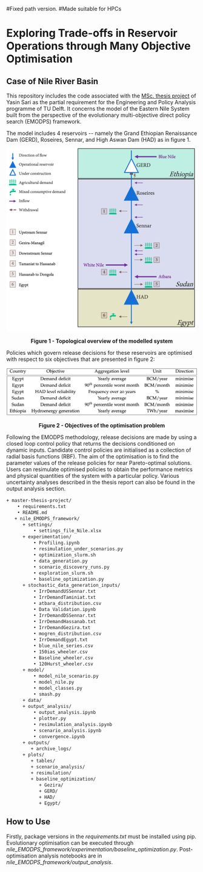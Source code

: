 #Fixed path version.
#Made suitable for HPCs

# Exploring Trade-offs in Reservoir Operations through Many Objective Optimisation

## Case of Nile River Basin

This repository includes the code associated with the [MSc. thesis project](https://repository.tudelft.nl/islandora/object/uuid%3Aba09fa13-5331-446c-bf5e-48f6a29042ca?collection=education) of Yasin Sari as the partial requirement for the Engineering and Policy Analysis programme of TU Delft. It concerns the model of the Eastern Nile System built from the perspective of the evolutionary multi-objective direct policy search (EMODPS) framework. 

 The model includes 4 reservoirs -- namely the Grand Ethiopian Renaissance Dam (GERD), Roseires, Sennar, and High Aswan Dam (HAD) as in figure 1.

 ![image info](readme_images/topological.png)
<figcaption align = "center"><b>Figure 1 - Topological overview of the modelled system</b></figcaption>

 Policies which govern release decisions for these reservoirs are optimised with respect to six objectives that are presented in figure 2:

![image info](readme_images/objectives.png)
<figcaption align = "center"><b>Figure 2 - Objectives of the optimisation problem</b></figcaption>


Following the EMODPS methodology, release decisions are made by using a closed loop control policy that returns the decisions conditioned on dynamic inputs. Candidate control policies are initialised as a collection of radial basis functions (RBF). The aim of the optimisation is to find the parameter values of the release policies for near Pareto-optimal solutions. Users can resimulate optimised policies to obtain the performance metrics and physical quantities of the system with a particular policy. Various uncertainty analyses described in the thesis report can also be found in the output analysis section.

<!-- <!-- ## Repository Structure -->

```
+ master-thesis-project/
    • requirements.txt
    • README.md
   + nile_EMODPS_framework/
      + settings/
          • settings_file_Nile.xlsx
      + experimentation/
          • Profiling.ipynb
          • resimulation_under_scenarios.py
          • optimization_slurm.sh
          • data_generation.py
          • scenario_discovery_runs.py
          • exploration_slurm.sh
          • baseline_optimization.py
      + stochastic_data_generation_inputs/
          • IrrDemandUSSennar.txt
          • IrrDemandTaminiat.txt
          • atbara_distribution.csv
          • Data Validation.ipynb
          • IrrDemandDSSennar.txt
          • IrrDemandHassanab.txt
          • IrrDemandGezira.txt
          • mogren_distribution.csv
          • IrrDemandEgypt.txt
          • blue_nile_series.csv
          • 150ias_wheeler.csv
          • Baseline_wheeler.csv
          • 120Hurst_wheeler.csv
      + model/
          • model_nile_scenario.py
          • model_nile.py
          • model_classes.py
          • smash.py
      + data/
      + output_analysis/
          • output_analysis.ipynb
          • plotter.py
          • resimulation_analysis.ipynb
          • scenario_analysis.ipynb
          • convergence.ipynb
      + outputs/
         + archive_logs/
      + plots/
         + tables/
         + scenario_analysis/
         + resimulation/
         + baseline_optimization/
            + Gezira/
            + GERD/
            + HAD/
            + Egypt/
```

## How to Use

Firstly, package versions in the *requirements.txt* must be installed using pip. Evolutionary optimisation can be executed through *nile_EMODPS_framework/experimentation/baseline_optimization.py*. Post-optimisation analysis notebooks are in *nile_EMODPS_framework/output_analysis*.
